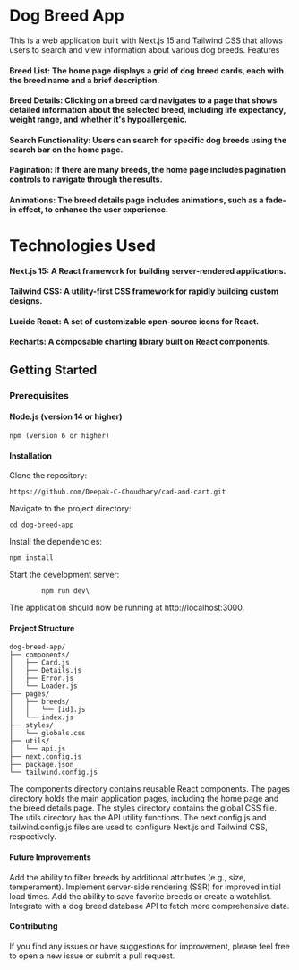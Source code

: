 # Dog Breed App
This is a web application built with Next.js 15 and Tailwind CSS that allows users to search and view information about various dog breeds.
Features

#### Breed List: The home page displays a grid of dog breed cards, each with the breed name and a brief description.
#### Breed Details: Clicking on a breed card navigates to a page that shows detailed information about the selected breed, including life expectancy, weight range, and whether it's hypoallergenic.
#### Search Functionality: Users can search for specific dog breeds using the search bar on the home page.
#### Pagination: If there are many breeds, the home page includes pagination controls to navigate through the results.
#### Animations: The breed details page includes animations, such as a fade-in effect, to enhance the user experience.

# Technologies Used

#### Next.js 15: A React framework for building server-rendered applications.
#### Tailwind CSS: A utility-first CSS framework for rapidly building custom designs.
#### Lucide React: A set of customizable open-source icons for React.
#### Recharts: A composable charting library built on React components.

## Getting Started
### Prerequisites

#### Node.js (version 14 or higher)
    npm (version 6 or higher)

#### Installation

Clone the repository:


    https://github.com/Deepak-C-Choudhary/cad-and-cart.git

Navigate to the project directory:

    cd dog-breed-app

Install the dependencies:

    npm install

Start the development server:


            npm run dev\
            
The application should now be running at http://localhost:3000.


#### Project Structure
    dog-breed-app/
    ├── components/
    │   ├── Card.js
    │   ├── Details.js
    │   ├── Error.js
    │   └── Loader.js
    ├── pages/
    │   ├── breeds/
    │   │   └── [id].js
    │   └── index.js
    ├── styles/
    │   └── globals.css
    ├── utils/
    │   └── api.js
    ├── next.config.js
    ├── package.json
    └── tailwind.config.js

The components directory contains reusable React components.
The pages directory holds the main application pages, including the home page and the breed details page.
The styles directory contains the global CSS file.
The utils directory has the API utility functions.
The next.config.js and tailwind.config.js files are used to configure Next.js and Tailwind CSS, respectively.

#### Future Improvements

Add the ability to filter breeds by additional attributes (e.g., size, temperament).
Implement server-side rendering (SSR) for improved initial load times.
Add the ability to save favorite breeds or create a watchlist.
Integrate with a dog breed database API to fetch more comprehensive data.

 #### Contributing
If you find any issues or have suggestions for improvement, please feel free to open a new issue or submit a pull request.

